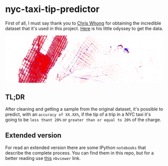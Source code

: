nyc-taxi-tip-predictor
======================

First of all, I must say thank you to [Chris Whong](https://twitter.com/chris_whong) for obtaining the incredible dataset that it's used in this project. [Here](http://chriswhong.com/open-data/foil_nyc_taxi/) is his little odyssey to get the data.

![Map](./resources/map.png "Map")


TL;DR
-----

After cleaning and getting a sample from the original dataset, it's possible to predict, with an `accuracy of XX.XX%`, if the tip of a trip in a NYC taxi it's going to be `less thant 20%` or `greater than or equal to 20%` of the charge.


Extended version
----------------

For read an extended version there are some IPython `notebooks` that describe the complete process. You can find them in this repo, but for a better reading use [this](http://nbviewer.ipython.org/github/josemazo/nyc-taxi-tip-predictor/tree/master/notebooks/) `nbviewer` link.

